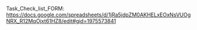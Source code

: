 Task_Check_list_FORM: https://docs.google.com/spreadsheets/d/1jRa5jdpZM0AKHELxEOxNsVUOgNRX_R12MqOjxt61HZ8/edit#gid=1975573841